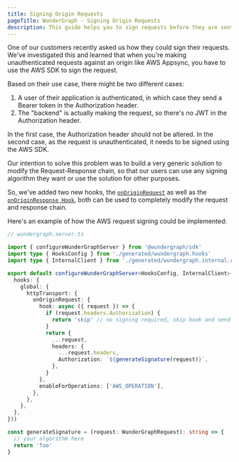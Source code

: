 ```yaml
---
title: Signing Origin Requests
pageTitle: WunderGraph - Signing Origin Requests
description: This guide helps you to sign requests before they are sent to the Origin
---
```


One of our customers recently asked us how they could sign their requests.
We've investigated this and learned that when you're making unauthenticated requests against an origin like AWS Appsync,
you have to use the AWS SDK to sign the request.

Based on their use case, there might be two different cases:

1. A user of their application is authenticated, in which case they send a Bearer token in the Authorization header.
2. The "backend" is actually making the request, so there's no JWT in the Authorization header.

In the first case, the Authorization header should not be altered.
In the second case, as the request is unauthenticated, it needs to be signed using the AWS SDK.

Our intention to solve this problem was to build a very generic solution to modify the Request-Response chain,
so that our users can use any signing algorithm they want or use the solution for other purposes.

So, we've added two new hooks, the [`onOriginRequest`](/docs/wundergraph-server-ts-reference/on-origin-request-hook) as well as the [`onOriginResponse Hook`](/docs/wundergraph-server-ts-reference/on-origin-response-hook),
both can be used to completely modify the request and response chain.

Here's an example of how the AWS request signing could be implemented:

```typescript
// wundergraph.server.ts

import { configureWunderGraphServer } from '@wundergraph/sdk'
import type { HooksConfig } from './generated/wundergraph.hooks'
import type { InternalClient } from './generated/wundergraph.internal.client'

export default configureWunderGraphServer<HooksConfig, InternalClient>(() => ({
  hooks: {
    global: {
      httpTransport: {
        onOriginRequest: {
          hook: async ({ request }) => {
            if (request.headers.Authorization) {
              return 'skip' // no signing required, skip hook and send original request
            }
            return {
              ...request,
              headers: {
                ...request.headers,
                Authorization: `${generateSignature(request)}`,
              },
            }
          },
          enableForOperations: ['AWS_OPERATION'],
        },
      },
    },
  },
}))

const generateSignature = (request: WunderGraphRequest): string => {
  // your algorithm here
  return 'foo'
}
```
